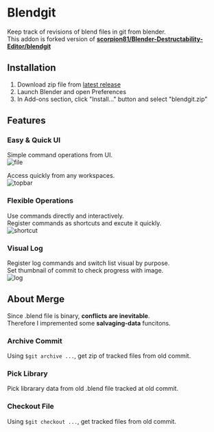 # Blendgit
Keep track of revisions of blend files in git from blender.  
This addon is forked version of [**scorpion81/Blender-Destructability-Editor/blendgit**](https://github.com/scorpion81/Blender-Destructability-Editor/tree/master/blendgit)


## Installation
1. Download zip file from [latest release](../releases/latest)
2. Launch Blender and open Preferences
3. In Add-ons section, click "Install..." button and select "blendgit.zip"


## Features
### Easy & Quick UI
Simple command operations from UI.  
![file](https://user-images.githubusercontent.com/45528649/100524655-55266a80-31fd-11eb-92c8-9f0808ac86d5.gif)

Access quickly from any workspaces.  
![topbar](https://user-images.githubusercontent.com/45528649/100524668-67a0a400-31fd-11eb-8e7e-148b1f9a3d26.gif)

### Flexible Operations
Use commands directly and interactively.  
Register commands as shortcuts and excute it quickly.  
![shortcut](https://user-images.githubusercontent.com/45528649/100524676-6ff8df00-31fd-11eb-9955-43f9e84bb18a.gif)

### Visual Log
Register log commands and switch list visual by purpose.  
Set thumbnail of commit to check progress with image.  
![log](https://user-images.githubusercontent.com/45528649/100524679-771fed00-31fd-11eb-9da7-3cc678525729.gif)

## About Merge
Since .blend file is binary, **conflicts are inevitable**.  
Therefore I impremented some **salvaging-data** funcitons.  

### Archive Commit
Using `$git archive ...`, get zip of tracked files from old commit.

### Pick Library
Pick librarary data from old .blend file tracked at old commit.

### Checkout File
Using `$git checkout ...`, get tracked files from old commit.
